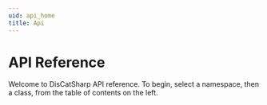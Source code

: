 ```yaml
---
uid: api_home
title: Api
---
```


# API Reference

Welcome to DisCatSharp API reference. To begin, select a namespace, then a class, from the table of contents on the left.
